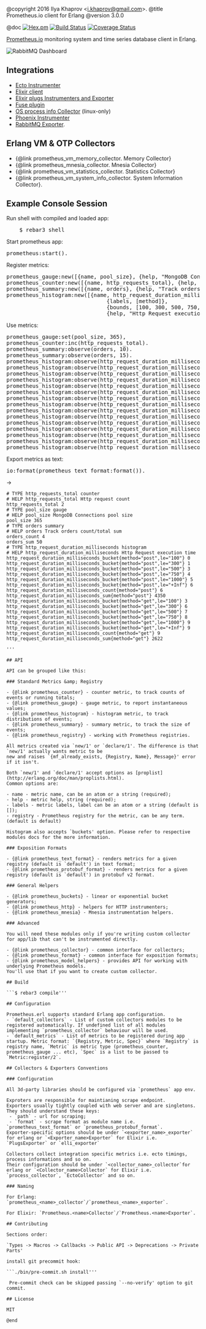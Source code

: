 @copyright 2016 Ilya Khaprov <<i.khaprov@gmail.com>>.
@title Prometheus.io client for Erlang
@version 3.0.0

@doc
[![Hex.pm](https://img.shields.io/hexpm/v/prometheus.svg?maxAge=2592000?style=plastic)](https://hex.pm/packages/prometheus) [![Build Status](https://travis-ci.org/deadtrickster/prometheus.erl.svg?branch=version-3)](https://travis-ci.org/deadtrickster/prometheus.erl) [![Coverage Status](https://coveralls.io/repos/github/deadtrickster/prometheus.erl/badge.svg?branch=master)](https://coveralls.io/github/deadtrickster/prometheus.erl?branch=master)

[Prometheus.io](https://prometheus.io) monitoring system and time series database client in Erlang.

![RabbitMQ Dashboard](https://raw.githubusercontent.com/deadtrickster/prometheus_rabbitmq_exporter/master/priv/dashboards/RabbitMQErlangVM.png)

## Integrations
- [Ecto Instrumenter](https://hex.pm/packages/prometheus_ecto)
- [Elixir client](https://github.com/deadtrickster/prometheus.ex)
- [Elixir plugs Instrumenters and Exporter](https://hex.pm/packages/prometheus_plugs)
- [Fuse plugin](https://github.com/jlouis/fuse#fuse_stats_prometheus)
- [OS process info Collector](https://hex.pm/packages/prometheus_process_collector) (linux-only)
- [Phoenix Instrumenter](https://hex.pm/packages/prometheus_phoenix)
- [RabbitMQ Exporter](https://github.com/deadtrickster/prometheus_rabbitmq_exporter).

## Erlang VM &amp; OTP Collectors
- {@link prometheus_vm_memory_collector. Memory Collector}
- {@link prometheus_mnesia_collector. Mnesia Collector}
- {@link prometheus_vm_statistics_collector. Statistics Collector}
- {@link prometheus_vm_system_info_collector. System Information Collector}.

## Example Console Session

Run shell with compiled and loaded app:
<pre lang="erlang-repl">
    $ rebar3 shell
</pre>
Start prometheus app:
<pre lang="erlang-repl">
prometheus:start().
</pre>
Register metrics:
<pre lang="erlang">
prometheus_gauge:new([{name, pool_size}, {help, "MongoDB Connections pool size"}]),
prometheus_counter:new([{name, http_requests_total}, {help, "Http request count"}]).
prometheus_summary:new([{name, orders}, {help, "Track orders count/total sum"}]).
prometheus_histogram:new([{name, http_request_duration_milliseconds},
                               {labels, [method]},
                               {bounds, [100, 300, 500, 750, 1000]},
                               {help, "Http Request execution time"}]).
</pre>
Use metrics:
<pre lang="erlang">
prometheus_gauge:set(pool_size, 365),
prometheus_counter:inc(http_requests_total).
prometheus_summary:observe(orders, 10).
prometheus_summary:observe(orders, 15).
prometheus_histogram:observe(http_request_duration_milliseconds, [get], 95).
prometheus_histogram:observe(http_request_duration_milliseconds, [get], 100).
prometheus_histogram:observe(http_request_duration_milliseconds, [get], 102).
prometheus_histogram:observe(http_request_duration_milliseconds, [get], 150).
prometheus_histogram:observe(http_request_duration_milliseconds, [get], 250).
prometheus_histogram:observe(http_request_duration_milliseconds, [get], 75).
prometheus_histogram:observe(http_request_duration_milliseconds, [get], 350).
prometheus_histogram:observe(http_request_duration_milliseconds, [get], 550).
prometheus_histogram:observe(http_request_duration_milliseconds, [get], 950).
prometheus_histogram:observe(http_request_duration_milliseconds, [post], 500),
prometheus_histogram:observe(http_request_duration_milliseconds, [post], 150).
prometheus_histogram:observe(http_request_duration_milliseconds, [post], 450).
prometheus_histogram:observe(http_request_duration_milliseconds, [post], 850).
prometheus_histogram:observe(http_request_duration_milliseconds, [post], 750).
prometheus_histogram:observe(http_request_duration_milliseconds, [post], 1650).
</pre>

Export metrics as text:

<pre lang="erlang">
io:format(prometheus_text_format:format()).
</pre>
->
```
# TYPE http_requests_total counter
# HELP http_requests_total Http request count
http_requests_total 2
# TYPE pool_size gauge
# HELP pool_size MongoDB Connections pool size
pool_size 365
# TYPE orders summary
# HELP orders Track orders count/total sum
orders_count 4
orders_sum 50
# TYPE http_request_duration_milliseconds histogram
# HELP http_request_duration_milliseconds Http Request execution time
http_request_duration_milliseconds_bucket{method="post",le="100"} 0
http_request_duration_milliseconds_bucket{method="post",le="300"} 1
http_request_duration_milliseconds_bucket{method="post",le="500"} 3
http_request_duration_milliseconds_bucket{method="post",le="750"} 4
http_request_duration_milliseconds_bucket{method="post",le="1000"} 5
http_request_duration_milliseconds_bucket{method="post",le="+Inf"} 6
http_request_duration_milliseconds_count{method="post"} 6
http_request_duration_milliseconds_sum{method="post"} 4350
http_request_duration_milliseconds_bucket{method="get",le="100"} 3
http_request_duration_milliseconds_bucket{method="get",le="300"} 6
http_request_duration_milliseconds_bucket{method="get",le="500"} 7
http_request_duration_milliseconds_bucket{method="get",le="750"} 8
http_request_duration_milliseconds_bucket{method="get",le="1000"} 9
http_request_duration_milliseconds_bucket{method="get",le="+Inf"} 9
http_request_duration_milliseconds_count{method="get"} 9
http_request_duration_milliseconds_sum{method="get"} 2622

'''

## API

API can be grouped like this:

### Standard Metrics &amp; Registry

- {@link prometheus_counter} - counter metric, to track counts of events or running totals;
- {@link prometheus_gauge} - gauge metric, to report instantaneous values;
- {@link prometheus_histogram} - histogram metric, to track distributions of events;
- {@link prometheus_summary} - summary metric, to track the size of events;
- {@link prometheus_registry} - working with Prometheus registries.

All metrics created via `new/1' or `declare/1'. The difference is that `new/1' actually wants metric to be
new and raises `{mf_already_exists, {Registry, Name}, Message}' error if it isn't.

Both `new/1' and `declare/1' accept options as [proplist](http://erlang.org/doc/man/proplists.html).
Common options are:

- name - metric name, can be an atom or a string (required);
- help - metric help, string (required);
- labels - metric labels, label can be an atom or a string (default is []);
- registry - Prometheus registry for the metric, can be any term. (default is default)

Histogram also accepts `buckets' option. Please refer to respective modules docs for the more information.

### Exposition Formats

- {@link prometheus_text_format} - renders metrics for a given registry (default is `default') in text format;
- {@link prometheus_protobuf_format} - renders metrics for a given registry (default is `default') in protobuf v2 format.

### General Helpers

- {@link prometheus_buckets} - linear or exponential bucket generators;
- {@link prometheus_http} - helpers for HTTP instrumenters;
- {@link prometheus_mnesia} - Mnesia instrumentation helpers.

### Advanced

You will need these modules only if you're writing custom collector for app/lib that can't be instrumented directly.

- {@link prometheus_collector} - common interface for collectors;
- {@link prometheus_format} - common interface for exposition formats;
- {@link prometheus_model_helpers} - provides API for working with underlying Prometheus models.
You'll use that if you want to create custom collector.

## Build

```$ rebar3 compile'''

## Configuration

Prometheus.erl supports standard Erlang app configuration.
- `default_collectors` - List of custom collectors modules to be registered automatically. If undefined list of all modules implementing `prometheus_collector` behaviour will be used.
- `default_metrics` - List of metrics to be registered during app startup. Metric format: `{Registry, Metric, Spec}` where `Registry` is registry name, `Metric` is metric type (prometheus_counter, prometheus_gauge ... etc), `Spec` is a list to be passed to `Metric:register/2`.

## Collectors & Exporters Conventions

### Configuration

All 3d-party libraries should be configured via `prometheus` app env.

Exproters are responsible for maintianing scrape endpoint.
Exporters usually tightly coupled with web server and are singletons. They should understand these keys:
 - `path` - url for scraping;
 - `format` - scrape format as module name i.e. `prometheus_text_format` or `prometheus_protobuf_format`.
Exporter-specific options should be under `<exporter_name>_exporter` for erlang or `<Exporter_name>Exporter` for Elixir i.e. `PlugsExporter` or `elli_exporter`

Collectors collect integration specific metrics i.e. ecto timings, process informations and so on.
Their configuration should be under `<collector_name>_collector`for erlang or `<Collector_name>Collector` for Elixir i.e. `process_collector`, `EctoCollector` and so on.

### Naming

For Erlang: `prometheus_<name>_collector`/`prometheus_<name>_exporter`.

For Elixir: `Prometheus.<name>Collector`/`Prometheus.<name>Exporter`.

## Contributing

Sections order:

`Types -> Macros -> Callbacks -> Public API -> Deprecations -> Private Parts'

install git precommit hook:

```./bin/pre-commit.sh install'''

 Pre-commit check can be skipped passing `--no-verify' option to git commit.

## License

MIT

@end

